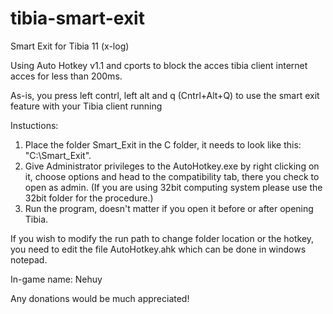 # tibia-smart-exit
Smart Exit for Tibia 11 (x-log)


Using Auto Hotkey v1.1 and cports to block the acces tibia client internet acces for less than 200ms.

As-is, you press left contrl, left alt and q (Cntrl+Alt+Q) to use the smart exit feature with your Tibia client running

Instuctions:
1) Place the folder Smart_Exit in the C folder, it needs to look like this: "C:\Smart_Exit".
2) Give Administrator privileges to the AutoHotkey.exe by right clicking on it, choose options and head to the compatibility tab, there you check to open as admin. (If you are using 32bit computing system please use the 32bit folder for the procedure.)
3) Run the program, doesn't matter if you open it before or after opening Tibia.


If you wish to modify the run path to change folder location or the hotkey, you need to edit the file AutoHotkey.ahk which can be done in windows notepad.







In-game name: Nehuy

Any donations would be much appreciated!

